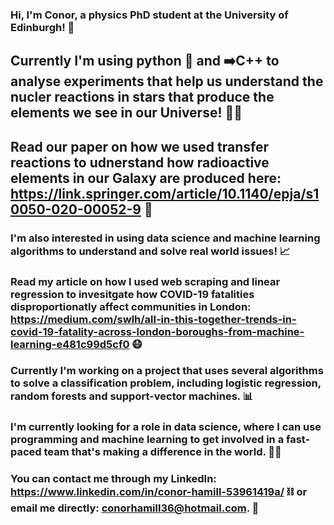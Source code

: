 ### Hi, I'm Conor, a physics PhD student at the University of Edinburgh! 👋
## Currently I'm using python 🐍 and ➡️C++ to analyse experiments that help us understand the nucler reactions in stars that produce the elements we see in our Universe! 🌟🔭
## Read our paper on how we used transfer reactions to udnerstand how radioactive elements in our Galaxy are produced here: https://link.springer.com/article/10.1140/epja/s10050-020-00052-9 📜
### I'm also interested in using data science and machine learning algorithms to understand and solve real world issues! 📈
### Read my article on how I used web scraping and linear regression to invesitgate how COVID-19 fatalities disproportionatly affect communities in London: https://medium.com/swlh/all-in-this-together-trends-in-covid-19-fatality-across-london-boroughs-from-machine-learning-e481c99d5cf0 😷
### Currently I'm working on a project that uses several algorithms to solve a classification problem, including logistic regression, random forests and support-vector machines. 📊
### I'm currently looking for a role in data science, where I can use programming and machine learning to get involved in a fast-paced team that's making a difference in the world. 👨‍🔬
### You can contact me through my LinkedIn: https://www.linkedin.com/in/conor-hamill-53961419a/ ⛓️ or email me directly: conorhamill36@hotmail.com. 📧



<!--
**conorhamill36/conorhamill36** is a ✨ _special_ ✨ repository because its `README.md` (this file) appears on your GitHub profile.

Here are some ideas to get you started:

- 🔭 I’m currently working on ...
- 🌱 I’m currently learning ...
- 👯 I’m looking to collaborate on ...
- 🤔 I’m looking for help with ...
- 💬 Ask me about ...
- 📫 How to reach me: ...
- 😄 Pronouns: ...
- ⚡ Fun fact: ...
-->

